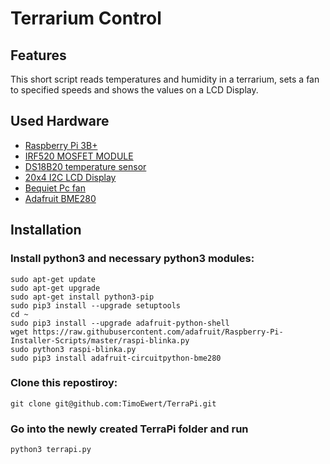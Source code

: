 # Terrarium Control

## Features
This short script reads temperatures and humidity in a terrarium, sets a fan to specified speeds and shows the values on a LCD Display.

## Used Hardware
- [Raspberry Pi 3B+](https://www.raspberrypi.org/products/raspberry-pi-3-model-b-plus/)
- [IRF520 MOSFET MODULE](https://www.amazon.de/gp/product/B01F3I9QDU)
- [DS18B20 temperature sensor](https://www.amazon.de/gp/product/B07GZWMCBM)
- [20x4 I2C LCD Display](https://www.amazon.de/gp/product/B0859YY2NZ)
- [Bequiet Pc fan](https://www.amazon.de/gp/product/B00IOIJ4AC)
- [Adafruit BME280](https://www.reichelt.de/de/de/entwicklerboards-temperatur-feuchtigkeits-und-drucksensor--debo-sens-thd-p235476.html)

## Installation
### Install python3 and necessary python3 modules:
```
sudo apt-get update
sudo apt-get upgrade
sudo apt-get install python3-pip
sudo pip3 install --upgrade setuptools
cd ~
sudo pip3 install --upgrade adafruit-python-shell
wget https://raw.githubusercontent.com/adafruit/Raspberry-Pi-Installer-Scripts/master/raspi-blinka.py
sudo python3 raspi-blinka.py
sudo pip3 install adafruit-circuitpython-bme280 
```

### Clone this repostiroy:
`git clone git@github.com:TimoEwert/TerraPi.git`

### Go into the newly created TerraPi folder and run 
`python3 terrapi.py`

